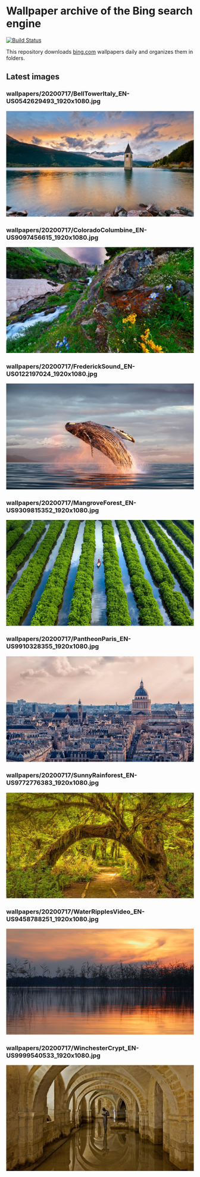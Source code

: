 # Wallpaper archive of the Bing search engine

[![Build Status](https://travis-ci.org/kijart/bing-daily-images-dl.svg?branch=wallpapers)](https://travis-ci.org/kijart/bing-daily-images-dl)

This repository downloads [bing.com](https://www.bing.com) wallpapers daily and organizes them in folders.

## Latest images

<!-- Wallpapers -->

### wallpapers/20200717/BellTowerItaly_EN-US0542629493_1920x1080.jpg

![wallpapers/20200717/BellTowerItaly_EN-US0542629493_1920x1080.jpg](wallpapers/20200717/BellTowerItaly_EN-US0542629493_1920x1080.jpg)

### wallpapers/20200717/ColoradoColumbine_EN-US9097456615_1920x1080.jpg

![wallpapers/20200717/ColoradoColumbine_EN-US9097456615_1920x1080.jpg](wallpapers/20200717/ColoradoColumbine_EN-US9097456615_1920x1080.jpg)

### wallpapers/20200717/FrederickSound_EN-US0122197024_1920x1080.jpg

![wallpapers/20200717/FrederickSound_EN-US0122197024_1920x1080.jpg](wallpapers/20200717/FrederickSound_EN-US0122197024_1920x1080.jpg)

### wallpapers/20200717/MangroveForest_EN-US9309815352_1920x1080.jpg

![wallpapers/20200717/MangroveForest_EN-US9309815352_1920x1080.jpg](wallpapers/20200717/MangroveForest_EN-US9309815352_1920x1080.jpg)

### wallpapers/20200717/PantheonParis_EN-US9910328355_1920x1080.jpg

![wallpapers/20200717/PantheonParis_EN-US9910328355_1920x1080.jpg](wallpapers/20200717/PantheonParis_EN-US9910328355_1920x1080.jpg)

### wallpapers/20200717/SunnyRainforest_EN-US9772776383_1920x1080.jpg

![wallpapers/20200717/SunnyRainforest_EN-US9772776383_1920x1080.jpg](wallpapers/20200717/SunnyRainforest_EN-US9772776383_1920x1080.jpg)

### wallpapers/20200717/WaterRipplesVideo_EN-US9458788251_1920x1080.jpg

![wallpapers/20200717/WaterRipplesVideo_EN-US9458788251_1920x1080.jpg](wallpapers/20200717/WaterRipplesVideo_EN-US9458788251_1920x1080.jpg)

### wallpapers/20200717/WinchesterCrypt_EN-US9999540533_1920x1080.jpg

![wallpapers/20200717/WinchesterCrypt_EN-US9999540533_1920x1080.jpg](wallpapers/20200717/WinchesterCrypt_EN-US9999540533_1920x1080.jpg)

